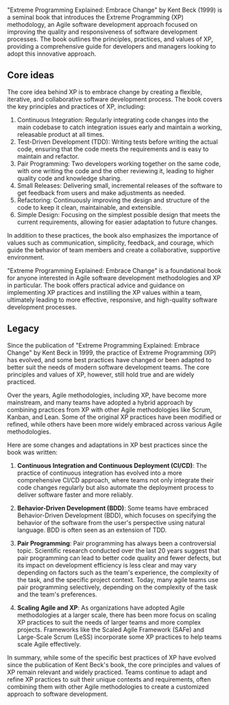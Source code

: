 "Extreme Programming Explained: Embrace Change" by Kent Beck (1999) is a seminal book that introduces the Extreme Programming (XP) methodology, an Agile software development approach focused on improving the quality and responsiveness of software development processes. The book outlines the principles, practices, and values of XP, providing a comprehensive guide for developers and managers looking to adopt this innovative approach.

## Core ideas

The core idea behind XP is to embrace change by creating a flexible, iterative, and collaborative software development process. The book covers the key principles and practices of XP, including:

1. Continuous Integration: Regularly integrating code changes into the main codebase to catch integration issues early and maintain a working, releasable product at all times.
1. Test-Driven Development (TDD): Writing tests before writing the actual code, ensuring that the code meets the requirements and is easy to maintain and refactor.
1. Pair Programming: Two developers working together on the same code, with one writing the code and the other reviewing it, leading to higher quality code and knowledge sharing.
1. Small Releases: Delivering small, incremental releases of the software to get feedback from users and make adjustments as needed.
1. Refactoring: Continuously improving the design and structure of the code to keep it clean, maintainable, and extensible.
1. Simple Design: Focusing on the simplest possible design that meets the current requirements, allowing for easier adaptation to future changes.

In addition to these practices, the book also emphasizes the importance of values such as communication, simplicity, feedback, and courage, which guide the behavior of team members and create a collaborative, supportive environment.

"Extreme Programming Explained: Embrace Change" is a foundational book for anyone interested in Agile software development methodologies and XP in particular. The book offers practical advice and guidance on implementing XP practices and instilling the XP values within a team, ultimately leading to more effective, responsive, and high-quality software development processes.

## Legacy

Since the publication of "Extreme Programming Explained: Embrace Change" by Kent Beck in 1999, the practice of Extreme Programming (XP) has evolved, and some best practices have changed or been adapted to better suit the needs of modern software development teams. The core principles and values of XP, however, still hold true and are widely practiced.

Over the years, Agile methodologies, including XP, have become more mainstream, and many teams have adopted a hybrid approach by combining practices from XP with other Agile methodologies like Scrum, Kanban, and Lean. Some of the original XP practices have been modified or refined, while others have been more widely embraced across various Agile methodologies.

Here are some changes and adaptations in XP best practices since the book was written:

1. **Continuous Integration and Continuous Deployment (CI/CD)**: The practice of continuous integration has evolved into a more comprehensive CI/CD approach, where teams not only integrate their code changes regularly but also automate the deployment process to deliver software faster and more reliably.

1. **Behavior-Driven Development (BDD)**: Some teams have embraced Behavior-Driven Development (BDD), which focuses on specifying the behavior of the software from the user's perspective using natural language. BDD is often seen as an extension of TDD.

1. **Pair Programming**: Pair programming has always been a controversial topic. Scientific research conducted over the last 20 years suggest that pair programming can lead to better code quality and fewer defects, but its impact on development efficiency is less clear and may vary depending on factors such as the team's experience, the complexity of the task, and the specific project context. Today, many agile teams use pair programming selectively, depending on the complexity of the task and the team's preferences.

1. **Scaling Agile and XP**: As organizations have adopted Agile methodologies at a larger scale, there has been more focus on scaling XP practices to suit the needs of larger teams and more complex projects. Frameworks like the Scaled Agile Framework (SAFe) and Large-Scale Scrum (LeSS) incorporate some XP practices to help teams scale Agile effectively.

In summary, while some of the specific best practices of XP have evolved since the publication of Kent Beck's book, the core principles and values of XP remain relevant and widely practiced. Teams continue to adapt and refine XP practices to suit their unique contexts and requirements, often combining them with other Agile methodologies to create a customized approach to software development.
